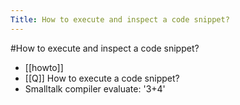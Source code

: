 ---Title: How to execute and inspect a code snippet?---#How to execute and inspect a code snippet?- [[howto]]- [[Q]] How to execute a code snippet?- Smalltalk compiler evaluate: '3+4'